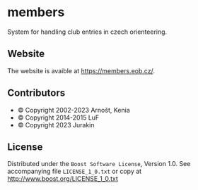 # members
System for handling club entries in czech orienteering.

## Website
The website is avaible at https://members.eob.cz/.

## Contributors
- ©️ Copyright 2002-2023 Arnošt, Kenia
- ©️ Copyright 2014-2015 LuF
- ©️ Copyright 2023 Jurakin

## License
Distributed under the `Boost Software License`, Version 1.0.
See accompanying file `LICENSE_1_0.txt` or copy at http://www.boost.org/LICENSE_1_0.txt
